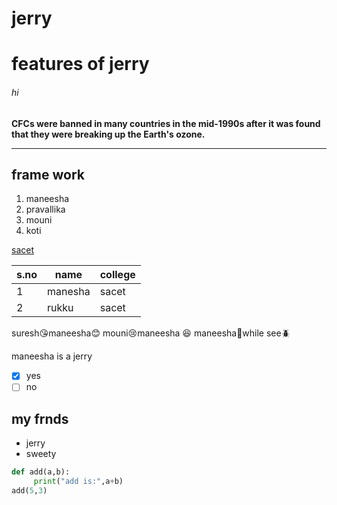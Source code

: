 # jerry
# features of jerry
###### hi
**CFCs were banned in many countries in the mid-1990s after it was found that they were breaking up the Earth's ozone.**
____
## frame work
1. maneesha
2. pravallika
3. mouni
4. koti

[sacet](http://sacet.ac.in)

s.no | name | college
-----|------|--------
1|manesha|sacet
2|rukku|sacet

suresh:kissing_heart:maneesha:blush:
mouni:cry:maneesha :satisfied:
maneesha:running:while see:beetle:

maneesha is a jerry

- [x] yes
- [ ] no

## my frnds
- jerry
- sweety

~~~~python
def add(a,b):
     print("add is:",a+b)
add(5,3)
